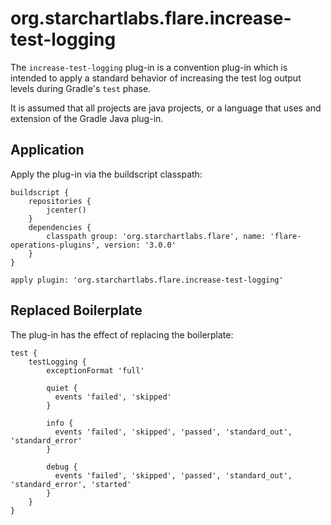 # org.starchartlabs.flare.increase-test-logging

The `increase-test-logging` plug-in is a convention plug-in which is intended to apply a standard behavior of increasing the test log output levels during Gradle's `test` phase.

It is assumed that all projects are java projects, or a language that uses and extension of the Gradle Java plug-in.

## Application

Apply the plug-in via the buildscript classpath:

```
buildscript {
    repositories {
        jcenter()
    }
    dependencies {
        classpath group: 'org.starchartlabs.flare', name: 'flare-operations-plugins', version: '3.0.0'
    }
}

apply plugin: 'org.starchartlabs.flare.increase-test-logging'
```

## Replaced Boilerplate

The plug-in has the effect of replacing the boilerplate:

```
test {
    testLogging {
        exceptionFormat 'full'

        quiet {
          events 'failed', 'skipped'
        }

        info {
          events 'failed', 'skipped', 'passed', 'standard_out', 'standard_error'
        }

        debug {
          events 'failed', 'skipped', 'passed', 'standard_out', 'standard_error', 'started'
        }
    }
}
```
